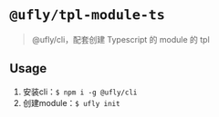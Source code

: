 # `@ufly/tpl-module-ts`

> @ufly/cli，配套创建 Typescript 的 module 的 tpl

## Usage
1. 安装cli：`$ npm i -g @ufly/cli`
2. 创建module：`$ ufly init`